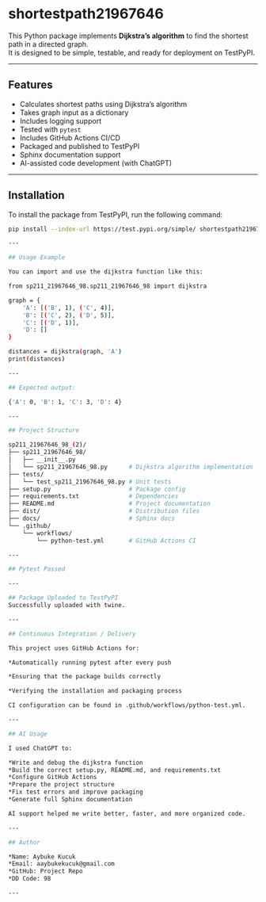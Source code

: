 # shortestpath21967646

This Python package implements **Dijkstra’s algorithm** to find the shortest path in a directed graph.  
It is designed to be simple, testable, and ready for deployment on TestPyPI.

---

## Features

- Calculates shortest paths using Dijkstra’s algorithm  
- Takes graph input as a dictionary  
- Includes logging support  
- Tested with `pytest`  
- Includes GitHub Actions CI/CD  
- Packaged and published to TestPyPI  
- Sphinx documentation support  
- AI-assisted code development (with ChatGPT)

---

## Installation

To install the package from TestPyPI, run the following command:

```bash
pip install --index-url https://test.pypi.org/simple/ shortestpath21967646

---

## Usage Example

You can import and use the dijkstra function like this:

from sp211_21967646_98.sp211_21967646_98 import dijkstra

graph = {
    'A': [('B', 1), ('C', 4)],
    'B': [('C', 2), ('D', 5)],
    'C': [('D', 1)],
    'D': []
}

distances = dijkstra(graph, 'A')
print(distances)

---

## Expected output:

{'A': 0, 'B': 1, 'C': 3, 'D': 4}

---

## Project Structure

sp211_21967646_98_(2)/
├── sp211_21967646_98/
│   ├── __init__.py
│   └── sp211_21967646_98.py      # Dijkstra algorithm implementation
├── tests/
│   └── test_sp211_21967646_98.py # Unit tests
├── setup.py                      # Package config
├── requirements.txt              # Dependencies
├── README.md                     # Project documentation
├── dist/                         # Distribution files
├── docs/                         # Sphinx docs
└── .github/
    └── workflows/
        └── python-test.yml       # GitHub Actions CI

---

## Pytest Passed

---

## Package Uploaded to TestPyPI
Successfully uploaded with twine.

---

## Continuous Integration / Delivery

This project uses GitHub Actions for:

*Automatically running pytest after every push

*Ensuring that the package builds correctly

*Verifying the installation and packaging process

CI configuration can be found in .github/workflows/python-test.yml.

---

## AI Usage

I used ChatGPT to:

*Write and debug the dijkstra function
*Build the correct setup.py, README.md, and requirements.txt
*Configure GitHub Actions
*Prepare the project structure
*Fix test errors and improve packaging
*Generate full Sphinx documentation

AI support helped me write better, faster, and more organized code.

---

## Author

*Name: Aybuke Kucuk
*Email: aaybukekucuk@gmail.com
*GitHub: Project Repo
*DD Code: 98

---